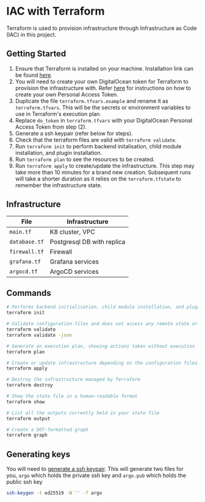 # IAC with Terraform

Terraform is used to provision infrastructure through Infrastructure as Code (IAC) in this project.

## Getting Started

1. Ensure that Terraform is installed on your machine. Installation link can be found [here](https://developer.hashicorp.com/terraform/install).
2. You will need to create your own DigitalOcean token for Terraform to provision the infrastructure with. Refer [here](https://docs.digitalocean.com/reference/api/create-personal-access-token/) for instructions on how to create your own Personal Access Token.
3. Duplicate the file `terraform.tfvars.example` and rename it as `terraform.tfvars`. This will be the secrets or environment variables to use in Terraform's execution plan.
4. Replace `do_token` in `terraform.tfvars` with your DigitalOcean Personal Access Token from step (2).
5. Generate a ssh keypair (refer below for steps).
6. Check that the terraform files are valid with `terraform validate`.
7. Run `terraform init` to perform backend initalisation, child module installation, and plugin installation.
8. Run `terraform plan` to see the resources to be created.
9. Run `terraform apply` to create/update the infrastructure. This step may take more than 10 minutes for a brand new creation. Subsequent runs will take a shorter duration as it relies on the `terraform.tfstate` to remember the infrastructure state.

## Infrastructure

| File            | Infrastructure               |
| --------------- | ---------------------------- |
| `main.tf`       | K8 cluster, VPC              |
| `database.tf`   | Postgresql DB with replica   |
| `firewall.tf`   | Firewall                     |
| `grafana.tf`    | Grafana services             |
| `argocd.tf`     | ArgoCD services              |

## Commands

```sh
# Performs backend initialisation, child module installation, and plugin installation
terraform init

# Validate configuration files and does not access any remote state or services
terraform validate
terraform validate -json

# Generate an execution plan, showing actions taken without execution
terraform plan

# Create or update infrastructure depending on the configuration files
terraform apply

# Destroy the infrastructure managed by Terraform
terraform destroy

# Show the state file in a human-readable format
terraform show

# List all the outputs currently held in your state file
terraform output

# Create a DOT-formatted graph
terraform graph   
```

## Generating keys

You will need to [generate a ssh keypair](https://blog.saintmalik.me/argocd-on-kubernetes-cluster/#-step-1---generate-ssh-keypairs). This will generate two files for you, `argo` which holds the private ssh key and `argo.pub` which holds the public ssh key

```sh
ssh-keygen -t ed25519 -N '' -f argo
```